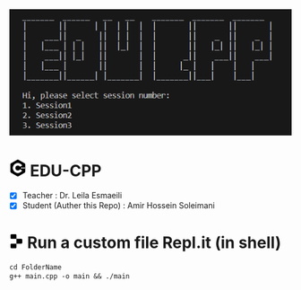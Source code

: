 <div align="center"><img src="https://github.com/ahspace7/EDU-CPP/blob/main/object-stora/main.PNG?raw=true" width="1000"></div>

# <img src="https://raw.githubusercontent.com/ahspace7/EDU-CPP/main/object-storage/cpp.svg" width="30" heght="3-">  EDU-CPP
- [x] Teacher : Dr. Leila Esmaeili
- [x] Student (Auther this Repo) : Amir Hossein Soleimani
# <img src="https://raw.githubusercontent.com/ahspace7/EDU-CPP/main/object-storage/replit.svg" width="25" height="25"> Run a custom file Repl.it (in shell)
```run
cd FolderName
g++ main.cpp -o main && ./main
```
